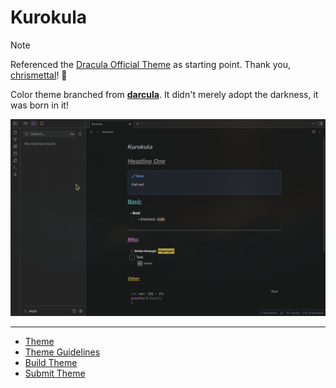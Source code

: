# Kurokula

> [!NOTE]
>
> Referenced the [Dracula Official Theme](https://github.com/dracula/obsidian) as starting point. Thank you, [chrismettal](https://gitlab.com/chrismettal)! 🙇

Color theme branched from [**darcula**](https://github.com/helix-editor/helix/blob/master/runtime/themes/darcula.toml). It didn't merely adopt the darkness, it was born in it!

![](./screenshot.png)

---

- [Theme](https://help.obsidian.md/Extending+Obsidian/Themes)
- [Theme Guidelines](https://docs.obsidian.md/Themes/App+themes/Theme+guidelines)
- [Build Theme](https://docs.obsidian.md/Themes/App+themes/Build+a+theme)
- [Submit Theme](https://docs.obsidian.md/Themes/App+themes/Submit+your+theme)
